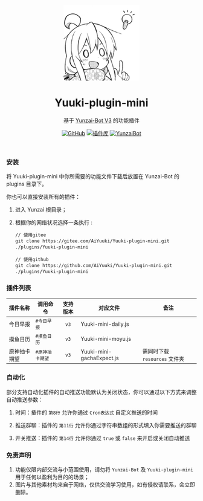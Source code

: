 <div align="center">
<img src="resources/img.png" width = "200">
<h1>Yuuki-plugin-mini</h1>

基于 [Yunzai-Bot V3](https://github.com/Le-niao/Yunzai-Bot) 的功能插件

[![GitHub](https://img.shields.io/badge/GitHub-Yuuki-black?style=flat-square&logo=github)](https://github.com/AiYuuki/Yuuki-plugin-mini) [![插件库](https://img.shields.io/badge/GitHub-插件库-black?style=flat-square&logo=github)](https://github.com/yhArcadia/Yunzai-Bot-plugins-index) [![YunzaiBot](https://img.shields.io/badge/Yunzai-v3.0.0-black?style=flat-square&logo=dependabot)](https://github.com/Le-niao/Yunzai-Bot)

</div>
<br>

### 安装

将 Yuuki-plugin-mini 中你所需要的功能文件下载后放置在 Yunzai-Bot 的 plugins 目录下。

你也可以直接安装所有的插件：

1. 进入 Yunzai 根目录；
2. 根据你的网络状况选择一条执行 :

   ```
   // 使用gitee
   git clone https://gitee.com/AiYuuki/Yuuki-plugin-mini.git ./plugins/Yuuki-plugin-mini

   // 使用github
   git clone https://github.com/AiYuuki/Yuuki-plugin-mini.git ./plugins/Yuuki-plugin-mini
   ```

### 插件列表

| 插件名称     | 调用命令        | 支持版本 | 对应文件                  | 备注                          |
| ------------ | --------------- | :------: | ------------------------- | ----------------------------- |
| 今日早报     | `#今日早报`     |   `v3`   | Yuuki-mini-daily.js       |                               |
| 摸鱼日历     | `#摸鱼日历`     |   `v3`   | Yuuki-mini-moyu.js        |                               |
| 原神抽卡期望 | `#原神抽卡期望` |   `v3`   | Yuuki-mini-gachaExpect.js | 需同时下载 `resources` 文件夹 |

### 自动化

部分支持自动化插件的自动推送功能默认为关闭状态，你可以通过以下方式来调整自动推送参数：

1. 时间：插件的 `第8行` 允许你通过 `Cron表达式` 自定义推送的时间

2. 推送群聊：插件的 `第11行` 允许你通过字符串数组的形式填入你需要推送的群聊

3. 开关推送：插件的 `第14行` 允许你通过 `true` 或 `false` 来开启或关闭自动推送

### 免责声明

1. 功能仅限内部交流与小范围使用，请勿将 `Yunzai-Bot` 及 `Yuuki-plugin-mini` 用于任何以盈利为目的的场景；
2. 图片与其他素材均来自于网络，仅供交流学习使用，如有侵权请联系，会立即删除。
